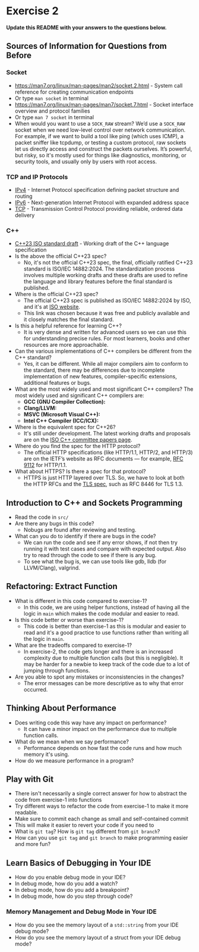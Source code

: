 # Exercise 2

**Update this README with your answers to the questions below.**

## Sources of Information for Questions from Before

### Socket 
- https://man7.org/linux/man-pages/man2/socket.2.html - System call reference
  for creating communication endpoints
- Or type `man socket` in terminal
- https://man7.org/linux/man-pages/man7/socket.7.html - Socket interface 
  overview and protocol families
- Or type `man 7 socket` in terminal
- When would you want to use a `SOCK_RAW` stream?
  We’d use a `SOCK_RAW` socket when we need low-level control over network communication. For example, if we want to build a tool like ping (which uses ICMP), a packet sniffer like tcpdump, or testing a custom protocol, raw sockets let us directly access and construct the packets ourselves. It’s powerful, but risky, so it's mostly used for things like diagnostics, monitoring, or security tools, and usually only by users with root access.

### TCP and IP Protocols
- [IPv4](https://www.rfc-editor.org/info/rfc791) - Internet Protocol 
  specification defining packet structure and routing
- [IPv6](https://www.rfc-editor.org/info/rfc8200) - Next-generation Internet 
  Protocol with expanded address space
- [TCP](https://datatracker.ietf.org/doc/html/rfc9293) - Transmission Control 
  Protocol providing reliable, ordered data delivery
    
### C++
- [C++23 ISO standard draft](https://www.open-std.org/jtc1/sc22/wg21/docs/papers/2023/n4950.pdf) - 
  Working draft of the C++ language specification
- Is the above the official C++23 spec? 
  - No, it's not the official C++23 spec, the final, officially ratified C++23 standard is ISO/IEC 14882:2024. The standardization process involves multiple working drafts and these drafts are used to refine the language and library features before the final standard is published.
- Where is the official C++23 spec?
  - The official C++23 spec is published as ISO/IEC 14882:2024 by ISO, and it's at [ISO website](https://www.iso.org/standard/79358.html).
  - This link was chosen because it was free and publicly available and it closely matches the final standard.
- Is this a helpful reference for learning C++?
  - It is very dense and written for advanced users so we can use this for understanding precise rules. For most learners, books and other resources are more approachable.
- Can the various implementations of C++ compilers be different from the
  C++ standard?
  - Yes, it can be different. While all major compilers aim to conform to the standard, there may be differences due to incomplete implementation of new features, compiler-specific extensions, additional features or bugs.
- What are the most widely used and most significant C++ compilers?
  The most widely used and significant C++ compilers are:
  - **GCC (GNU Compiler Collection):**
  - **Clang/LLVM:**
  - **MSVC (Microsoft Visual C++):**
  - **Intel C++ Compiler (ICC/ICX):**
- Where is the equivalent spec for C++26?
  - It's still under development. The latest working drafts and proposals are on the [ISO C++ committee papers page](https://www.open-std.org/jtc1/sc22/wg21/docs/papers/).
- Where do you find the spec for the HTTP protocol?
  - The official HTTP specifications (like HTTP/1.1, HTTP/2, and HTTP/3) are on the IETF’s website as RFC documents — for example, [RFC 9112](https://datatracker.ietf.org/doc/html/rfc9112) for HTTP/1.1.
- What about HTTPS? Is there a spec for that protocol?
  - HTTPS is just HTTP layered over TLS. So, we have to look at both the HTTP RFCs and the [TLS spec](https://datatracker.ietf.org/doc/html/rfc8446), such as RFC 8446 for TLS 1.3.

## Introduction to C++ and Sockets Programming

- Read the code in `src/`
- Are there any bugs in this code? 
  - Nobugs are found after reviewing and testing.
- What can you do to identify if there are bugs in the code?
  - We can run the code and see if any error shows, if not then try running it with test cases and compare with expected output. Also try to read through the code to see if there is any bug.
  - To see what the bug is, we can use tools like gdb, lldb (for LLVM/Clang), valgrind.

## Refactoring: Extract Function

- What is different in this code compared to exercise-1?
  - In this code, we are using helper functions, instead of having all the logic in `main` which makes the code modular and easier to read.
- Is this code better or worse than exercise-1?
  - This code is better than exercise-1 as this is modular and easier to read and it's a good practice to use functions rather than writing all the logic in `main`.
- What are the tradeoffs compared to exercise-1?
  - In exercise-2, the code gets longer and there is an increased complexity due to multiple function calls (but this is negligible). It may be harder for a newbie to keep track of the code due to a lot of jumping through functions.
- Are you able to spot any mistakes or inconsistencies in the changes?
  - The error messages can be more descriptive as to why that error occurred.

## Thinking About Performance

- Does writing code this way have any impact on performance?
  - It can have a minor impact on the performance due to multiple function calls.
- What do we mean when we say performance?
  - Performance depends on how fast the code runs and how much memory it's using.
- How do we measure performance in a program?

## Play with Git

- There isn't necessarily a single correct answer for how to abstract the 
  code from exercise-1 into functions
- Try different ways to refactor the code from exercise-1 to make it more
  readable.
- Make sure to commit each change as small and self-contained commit
- This will make it easier to revert your code if you need to
- What is `git tag`? How is `git tag` different from `git branch`?
- How can you use `git tag` and `git branch` to make programming easier and
  more fun?

## Learn Basics of Debugging in Your IDE

- How do you enable debug mode in your IDE?
- In debug mode, how do you add a watch?
- In debug mode, how do you add a breakpoint?
- In debug mode, how do you step through code?

### Memory Management and Debug Mode in Your IDE

- How do you see the memory layout of a `std::string` from your IDE debug mode?
- How do you see the memory layout of a struct from your IDE debug mode?